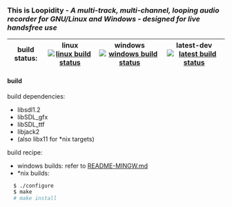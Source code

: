 ### This is Loopidity *- A multi-track, multi-channel, looping audio recorder for GNU/Linux and Windows - designed for live handsfree use*
| build status: | linux [![linux build status][linux-img]][travis] | windows [![windows build status][windows-img]][travis] | latest-dev [![latest build status][latest-img]][travis] |
| ------------- | ------------------------------------------------ | ------------------------------------------------------ | ------------------------------------------------------- |

#### build
build dependencies:
* libsdl1.2
* libSDL_gfx
* libSDL_ttf
* libjack2
* (also libx11 for *nix targets)

build recipe:
* windows builds: refer to [README-MINGW.md][README-MINGW]
* *nix builds:
```bash
  $ ./configure
  $ make
  # make install
```


[linux-img]:    https://travis-ci.org/bill-auger/loopidity.svg?branch=linux
[windows-img]:  https://travis-ci.org/bill-auger/loopidity.svg?branch=mingw
[latest-img]:   https://travis-ci.org/bill-auger/loopidity.svg
[travis]:       https://travis-ci.org/bill-auger/loopidity
[README-MINGW]: https://github.com/bill-auger/loopidity/blob/master/README-MINGW.md
